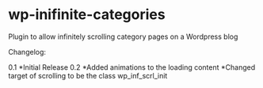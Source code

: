 wp-inifinite-categories
=======================

Plugin to allow infinitely scrolling category pages on a Wordpress blog

Changelog:

0.1
*Initial Release
0.2
*Added animations to the loading content
*Changed target of scrolling to be the class wp_inf_scrl_init
